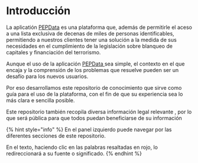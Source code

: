 # Introducción

La aplicatión [PEPData](https://www.pepdata.com/) es una plataforma que, además de permitirle el aceso a una lista exclusiva de decenas de miles de personas identificables, permitiendo a nuestros clientes tener una solución a la medida de sus necesidades en el cumplimiento de la legislación sobre blanqueo de capitales y financiación del terrorismo.

Aunque el uso de la aplicación [PEPData ](https://www.pepdata.com/)sea simple, el contexto en el que encaja y la comprensión de los problemas que resuelve pueden ser un desafío para los nuevos usuarios.

Por eso desarrollamos este repositorio de conocimiento que sirve como guía para el uso de la plataforma, con el fin de que su experiencia sea lo más clara e sencilla posible.

Este repositorio también recopila diversa información legal relevante , por lo que será pública para que todos puedan beneficiarse de su información 



{% hint style="info" %}
En el panel izquierdo puede navegar por las diferentes secciones de este repositorio.

En el texto, haciendo clic en las palabras resaltadas en rojo, lo redireccionará a su fuente o significado.
{% endhint %}



